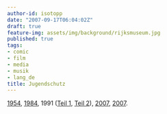 ```yaml
---
author-id: isotopp
date: "2007-09-17T06:04:02Z"
draft: true
feature-img: assets/img/background/rijksmuseum.jpg
published: true
tags:
- comic
- film
- media
- musik
- lang_de
title: Jugendschutz
---
```

<a href="http://en.wikipedia.org/wiki/Comics_Code_Authority#1954_Code_highlights">1954</a>, <a href="http://www.dailymotion.com/relevance/search/mama+papa+zombie/video/224679">1984</a>, 1991 (<a href="http://youtube.com/watch?v=my0K8_bohHw">Teil 1</a>, <a href="http://youtube.com/watch?v=TJoCFiQxxo8">Teil 2</a>), <a href="http://www.heise.de/newsticker/meldung/95758">2007</a>, <a href="http://youtube.com/watch?v=nA7LynKyUCM">2007</a>.
